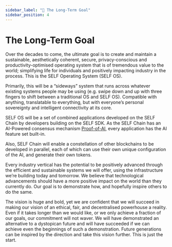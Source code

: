 ```yaml
---
sidebar_label: "🔭 The Long-Term Goal"
sidebar_position: 4
---
```


# The Long-Term Goal

Over the decades to come, the ultimate goal is to create and maintain a sustainable, aesthetically coherent, secure, privacy-conscious and productivity-optimised operating system that is of tremendous value to the world; simplifying life for individuals and positively impacting industry in the process. This is the SELF Operating System (SELF OS).

Primarily, this will be a “sideways” system that runs across whatever existing systems people may be using (e.g. swipe down and up with three fingers to shift between a traditional OS and SELF OS). Compatible with anything, translatable to everything, but with everyone’s personal sovereignty and intelligent connectivity at its core.

SELF OS will be a set of combined applications developed on the SELF Chain by developers building on the SELF SDK. As the SELF Chain has an AI-Powered consensus mechanism [Proof-of-AI](https://docs.self.app/Technical%20Docs/Proof-of-AI), every application has the AI feature set built-in.

Also, SELF Chain will enable a constellation of other blockchains to be developed in parallel, each of which can use their own unique configuration of the AI, and generate their own tokens.

Every industry vertical has the potential to be positively advanced through the efficient and sustainable systems we will offer, using the infrastructure we’re building today and tomorrow. We believe that technological advancements should have a more positive impact on the world than they currently do. Our goal is to demonstrate how, and hopefully inspire others to do the same.

The vision is huge and bold, yet we are confident that we will succeed in making our vision of an ethical, fair, and decentralised powerhouse a reality. Even if it takes longer than we would like, or we only achieve a fraction of our goals, our commitment will not waver. We will have demonstrated an alternative to a dystopican future and will have succeeded if we can achieve even the beginnings of such a demonstration. Future generations can be inspired by the direction and take this vision further. This is just the start.